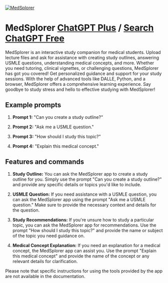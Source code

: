 
[![MedSplorer](https://files.oaiusercontent.com/file-UtuQPkKgEMx3aw34MdzTvrsn?se=2123-10-17T03%3A43%3A42Z&sp=r&sv=2021-08-06&sr=b&rscc=max-age%3D31536000%2C%20immutable&rscd=attachment%3B%20filename%3D375f563a-a0a8-43a3-be45-a5f10eebc616.png&sig=d6vJheRGfX9ui/JtomoXcWy680Vle%2BAJZp7JYackpDc%3D)](https://chat.openai.com/g/g-ddG4D4BVN-medsplorer)

# MedSplorer [ChatGPT Plus](https://chat.openai.com/g/g-ddG4D4BVN-medsplorer) / [Search ChatGPT Free](https://gptcall.net/index.html#/?search=MedSplorer)

MedSplorer is an interactive study companion for medical students. Upload lecture files and ask for assistance with creating study outlines, answering USMLE questions, understanding medical concepts, and more. Whether you need tutoring, clinical vignettes, or challenging questions, MedSplorer has got you covered! Get personalized guidance and support for your study sessions. With the help of advanced tools like DALLE, Python, and a browser, MedSplorer offers a comprehensive learning experience. Say goodbye to study stress and hello to effective studying with MedSplorer!

## Example prompts

1. **Prompt 1:** "Can you create a study outline?"

2. **Prompt 2:** "Ask me a USMLE question."

3. **Prompt 3:** "How should I study this topic?"

4. **Prompt 4:** "Explain this medical concept."

## Features and commands

1. **Study Outline:** You can ask the MedSplorer app to create a study outline for you. Simply use the prompt "Can you create a study outline?" and provide any specific details or topics you'd like to include.

2. **USMLE Question:** If you need assistance with a USMLE question, you can ask the MedSplorer app using the prompt "Ask me a USMLE question." Make sure to provide the necessary context and details for the question.

3. **Study Recommendations:** If you're unsure how to study a particular topic, you can ask the MedSplorer app for recommendations. Use the prompt "How should I study this topic?" and provide the name or subject of the topic you need guidance on.

4. **Medical Concept Explanation:** If you need an explanation for a medical concept, the MedSplorer app can assist you. Use the prompt "Explain this medical concept" and provide the name of the concept or any relevant details for clarification.

Please note that specific instructions for using the tools provided by the app are not available in the documentation.


